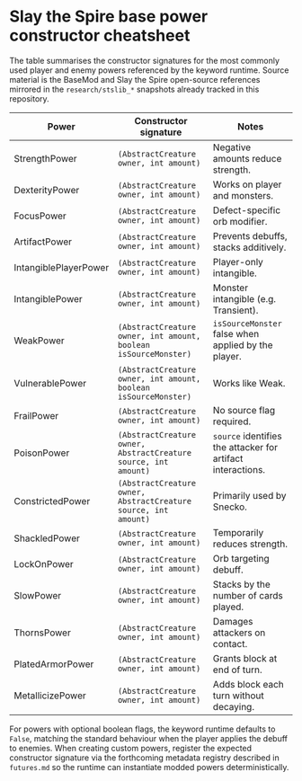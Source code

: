 # Slay the Spire base power constructor cheatsheet

The table summarises the constructor signatures for the most commonly used
player and enemy powers referenced by the keyword runtime. Source material is
the BaseMod and Slay the Spire open-source references mirrored in the
`research/stslib_*` snapshots already tracked in this repository.

| Power | Constructor signature | Notes |
| --- | --- | --- |
| StrengthPower | `(AbstractCreature owner, int amount)` | Negative amounts reduce strength. |
| DexterityPower | `(AbstractCreature owner, int amount)` | Works on player and monsters. |
| FocusPower | `(AbstractCreature owner, int amount)` | Defect-specific orb modifier. |
| ArtifactPower | `(AbstractCreature owner, int amount)` | Prevents debuffs, stacks additively. |
| IntangiblePlayerPower | `(AbstractCreature owner, int amount)` | Player-only intangible. |
| IntangiblePower | `(AbstractCreature owner, int amount)` | Monster intangible (e.g. Transient). |
| WeakPower | `(AbstractCreature owner, int amount, boolean isSourceMonster)` | `isSourceMonster` false when applied by the player. |
| VulnerablePower | `(AbstractCreature owner, int amount, boolean isSourceMonster)` | Works like Weak. |
| FrailPower | `(AbstractCreature owner, int amount)` | No source flag required. |
| PoisonPower | `(AbstractCreature owner, AbstractCreature source, int amount)` | `source` identifies the attacker for artifact interactions. |
| ConstrictedPower | `(AbstractCreature owner, AbstractCreature source, int amount)` | Primarily used by Snecko. |
| ShackledPower | `(AbstractCreature owner, int amount)` | Temporarily reduces strength. |
| LockOnPower | `(AbstractCreature owner, int amount)` | Orb targeting debuff. |
| SlowPower | `(AbstractCreature owner, int amount)` | Stacks by the number of cards played. |
| ThornsPower | `(AbstractCreature owner, int amount)` | Damages attackers on contact. |
| PlatedArmorPower | `(AbstractCreature owner, int amount)` | Grants block at end of turn. |
| MetallicizePower | `(AbstractCreature owner, int amount)` | Adds block each turn without decaying. |

For powers with optional boolean flags, the keyword runtime defaults to
`False`, matching the standard behaviour when the player applies the debuff to
enemies. When creating custom powers, register the expected constructor
signature via the forthcoming metadata registry described in `futures.md` so
the runtime can instantiate modded powers deterministically.

